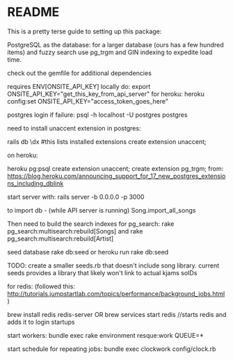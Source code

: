 # README
This is a pretty terse guide to setting up this package:

PostgreSQL as the database: for a larger database (ours has a few hundred items) and fuzzy search use pg_trgm and GIN indexing to expedite load time.

check out the gemfile for additional dependencies


requires ENV[ONSITE_API_KEY]
locally do:
export ONSITE_API_KEY="get_this_key_from_api_server"
for heroku:
heroku config:set ONSITE_API_KEY="access_token_goes_here"

postgres login if failure:
psql -h localhost -U postgres postgres


need to install unaccent extension in postgres:

rails db
\dx #this lists installed extensions
create extension unaccent;

on heroku:

heroku pg:psql
create extension unaccent;
create extension pg_trgm;
from: https://blog.heroku.com/announcing_support_for_17_new_postgres_extensions_including_dblink

start server with:
rails server -b 0.0.0.0 -p 3000

to import db - (while API server is running)
Song.import_all_songs

Then need to build the search indexes for pg_search:
rake pg_search:multisearch:rebuild[Songs]
and
rake pg_search:multisearch:rebuild[Artist]

seed database
rake db:seed
or heroku run rake db:seed

TODO: create a smaller seeds.rb that doesn't include song library. current seeds provides a library that likely won't link to actual kjams soIDs


for redis: (followed this: http://tutorials.jumpstartlab.com/topics/performance/background_jobs.html)

brew install redis
redis-server
OR brew services start redis //starts redis and adds it to login startups

start workers:
bundle exec rake environment resque:work QUEUE=*

start schedule for repeating jobs:
bundle exec clockwork config/clock.rb
